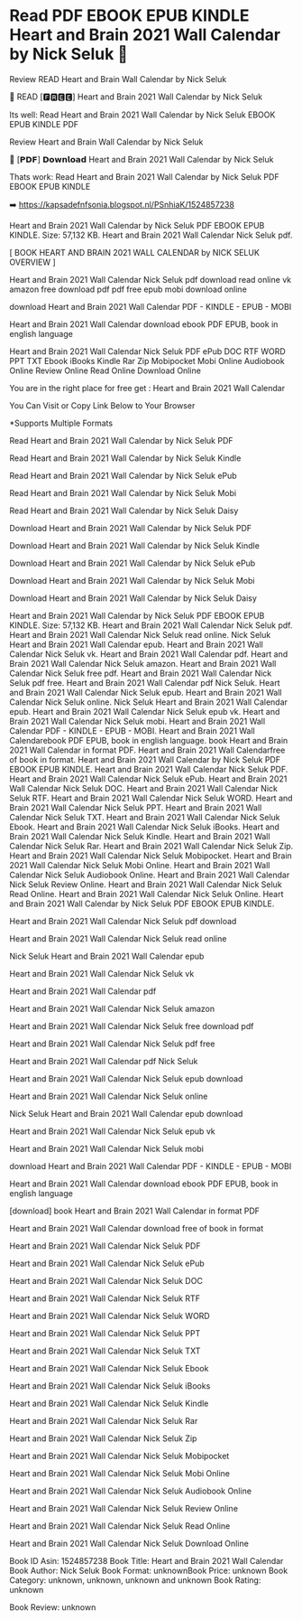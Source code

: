 # Read PDF EBOOK EPUB KINDLE Heart and Brain 2021 Wall Calendar by  Nick Seluk 📙
Review READ Heart and Brain Wall Calendar by Nick Seluk

📝 READ [🅵🆁🅴🅴] Heart and Brain 2021 Wall Calendar by Nick Seluk

Its well: Read Heart and Brain 2021 Wall Calendar by Nick Seluk EBOOK EPUB KINDLE PDF


Review Heart and Brain Wall Calendar by Nick Seluk

📙 [𝗣𝗗𝗙] 𝗗𝗼𝘄𝗻𝗹𝗼𝗮𝗱 Heart and Brain 2021 Wall Calendar by Nick Seluk

Thats work: Read Heart and Brain 2021 Wall Calendar by Nick Seluk PDF EBOOK EPUB KINDLE



➡️ https://kapsadefnfsonia.blogspot.nl/PSnhiaK/1524857238



Heart and Brain 2021 Wall Calendar by Nick Seluk PDF EBOOK EPUB KINDLE. Size: 57,132 KB. Heart and Brain 2021 Wall Calendar Nick Seluk pdf.

[ BOOK HEART AND BRAIN 2021 WALL CALENDAR by NICK SELUK OVERVIEW ]

Heart and Brain 2021 Wall Calendar Nick Seluk pdf download read online vk amazon free download pdf pdf free epub mobi download online

download Heart and Brain 2021 Wall Calendar PDF - KINDLE - EPUB - MOBI

Heart and Brain 2021 Wall Calendar download ebook PDF EPUB, book in english language

Heart and Brain 2021 Wall Calendar Nick Seluk PDF ePub DOC RTF WORD PPT TXT Ebook iBooks Kindle Rar Zip Mobipocket Mobi Online Audiobook Online Review Online Read Online Download Online

You are in the right place for free get : Heart and Brain 2021 Wall Calendar

You Can Visit or Copy Link Below to Your Browser

*Supports Multiple Formats

Read Heart and Brain 2021 Wall Calendar by Nick Seluk PDF

Read Heart and Brain 2021 Wall Calendar by Nick Seluk Kindle

Read Heart and Brain 2021 Wall Calendar by Nick Seluk ePub

Read Heart and Brain 2021 Wall Calendar by Nick Seluk Mobi

Read Heart and Brain 2021 Wall Calendar by Nick Seluk Daisy

Download Heart and Brain 2021 Wall Calendar by Nick Seluk PDF

Download Heart and Brain 2021 Wall Calendar by Nick Seluk Kindle

Download Heart and Brain 2021 Wall Calendar by Nick Seluk ePub

Download Heart and Brain 2021 Wall Calendar by Nick Seluk Mobi

Download Heart and Brain 2021 Wall Calendar by Nick Seluk Daisy

Heart and Brain 2021 Wall Calendar by Nick Seluk PDF EBOOK EPUB KINDLE. Size: 57,132 KB. Heart and Brain 2021 Wall Calendar Nick Seluk pdf. Heart and Brain 2021 Wall Calendar Nick Seluk read online. Nick Seluk Heart and Brain 2021 Wall Calendar epub. Heart and Brain 2021 Wall Calendar Nick Seluk vk. Heart and Brain 2021 Wall Calendar pdf. Heart and Brain 2021 Wall Calendar Nick Seluk amazon. Heart and Brain 2021 Wall Calendar Nick Seluk free pdf. Heart and Brain 2021 Wall Calendar Nick Seluk pdf free. Heart and Brain 2021 Wall Calendar pdf Nick Seluk. Heart and Brain 2021 Wall Calendar Nick Seluk epub. Heart and Brain 2021 Wall Calendar Nick Seluk online. Nick Seluk Heart and Brain 2021 Wall Calendar epub. Heart and Brain 2021 Wall Calendar Nick Seluk epub vk. Heart and Brain 2021 Wall Calendar Nick Seluk mobi. Heart and Brain 2021 Wall Calendar PDF - KINDLE - EPUB - MOBI. Heart and Brain 2021 Wall Calendarebook PDF EPUB, book in english language. book Heart and Brain 2021 Wall Calendar in format PDF. Heart and Brain 2021 Wall Calendarfree of book in format. Heart and Brain 2021 Wall Calendar by Nick Seluk PDF EBOOK EPUB KINDLE. Heart and Brain 2021 Wall Calendar Nick Seluk PDF. Heart and Brain 2021 Wall Calendar Nick Seluk ePub. Heart and Brain 2021 Wall Calendar Nick Seluk DOC. Heart and Brain 2021 Wall Calendar Nick Seluk RTF. Heart and Brain 2021 Wall Calendar Nick Seluk WORD. Heart and Brain 2021 Wall Calendar Nick Seluk PPT. Heart and Brain 2021 Wall Calendar Nick Seluk TXT. Heart and Brain 2021 Wall Calendar Nick Seluk Ebook. Heart and Brain 2021 Wall Calendar Nick Seluk iBooks. Heart and Brain 2021 Wall Calendar Nick Seluk Kindle. Heart and Brain 2021 Wall Calendar Nick Seluk Rar. Heart and Brain 2021 Wall Calendar Nick Seluk Zip. Heart and Brain 2021 Wall Calendar Nick Seluk Mobipocket. Heart and Brain 2021 Wall Calendar Nick Seluk Mobi Online. Heart and Brain 2021 Wall Calendar Nick Seluk Audiobook Online. Heart and Brain 2021 Wall Calendar Nick Seluk Review Online. Heart and Brain 2021 Wall Calendar Nick Seluk Read Online. Heart and Brain 2021 Wall Calendar Nick Seluk Online. Heart and Brain 2021 Wall Calendar by Nick Seluk PDF EBOOK EPUB KINDLE.

Heart and Brain 2021 Wall Calendar Nick Seluk pdf download

Heart and Brain 2021 Wall Calendar Nick Seluk read online

Nick Seluk Heart and Brain 2021 Wall Calendar epub

Heart and Brain 2021 Wall Calendar Nick Seluk vk

Heart and Brain 2021 Wall Calendar pdf

Heart and Brain 2021 Wall Calendar Nick Seluk amazon

Heart and Brain 2021 Wall Calendar Nick Seluk free download pdf

Heart and Brain 2021 Wall Calendar Nick Seluk pdf free

Heart and Brain 2021 Wall Calendar pdf Nick Seluk

Heart and Brain 2021 Wall Calendar Nick Seluk epub download

Heart and Brain 2021 Wall Calendar Nick Seluk online

Nick Seluk Heart and Brain 2021 Wall Calendar epub download

Heart and Brain 2021 Wall Calendar Nick Seluk epub vk

Heart and Brain 2021 Wall Calendar Nick Seluk mobi

download Heart and Brain 2021 Wall Calendar PDF - KINDLE - EPUB - MOBI

Heart and Brain 2021 Wall Calendar download ebook PDF EPUB, book in english language

[download] book Heart and Brain 2021 Wall Calendar in format PDF

Heart and Brain 2021 Wall Calendar download free of book in format

Heart and Brain 2021 Wall Calendar Nick Seluk PDF

Heart and Brain 2021 Wall Calendar Nick Seluk ePub

Heart and Brain 2021 Wall Calendar Nick Seluk DOC

Heart and Brain 2021 Wall Calendar Nick Seluk RTF

Heart and Brain 2021 Wall Calendar Nick Seluk WORD

Heart and Brain 2021 Wall Calendar Nick Seluk PPT

Heart and Brain 2021 Wall Calendar Nick Seluk TXT

Heart and Brain 2021 Wall Calendar Nick Seluk Ebook

Heart and Brain 2021 Wall Calendar Nick Seluk iBooks

Heart and Brain 2021 Wall Calendar Nick Seluk Kindle

Heart and Brain 2021 Wall Calendar Nick Seluk Rar

Heart and Brain 2021 Wall Calendar Nick Seluk Zip

Heart and Brain 2021 Wall Calendar Nick Seluk Mobipocket

Heart and Brain 2021 Wall Calendar Nick Seluk Mobi Online

Heart and Brain 2021 Wall Calendar Nick Seluk Audiobook Online

Heart and Brain 2021 Wall Calendar Nick Seluk Review Online

Heart and Brain 2021 Wall Calendar Nick Seluk Read Online

Heart and Brain 2021 Wall Calendar Nick Seluk Download Online

Book ID Asin: 1524857238
Book Title: Heart and Brain 2021 Wall Calendar
Book Author: Nick Seluk
Book Format: unknownBook Price: unknown
Book Category: unknown, unknown, unknown and unknown
Book Rating: unknown

Book Review: unknown
